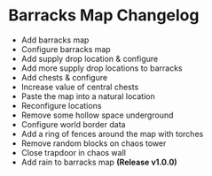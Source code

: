 # Barracks Map Changelog
- Add barracks map
- Configure barracks map
- Add supply drop location & configure
- Add more supply drop locations to barracks
- Add chests & configure
- Increase value of central chests
- Paste the map into a natural location
- Reconfigure locations
- Remove some hollow space underground
- Configure world border data
- Add a ring of fences around the map with torches
- Remove random blocks on chaos tower
- Close trapdoor in chaos wall
- Add rain to barracks map **(Release v1.0.0)**
